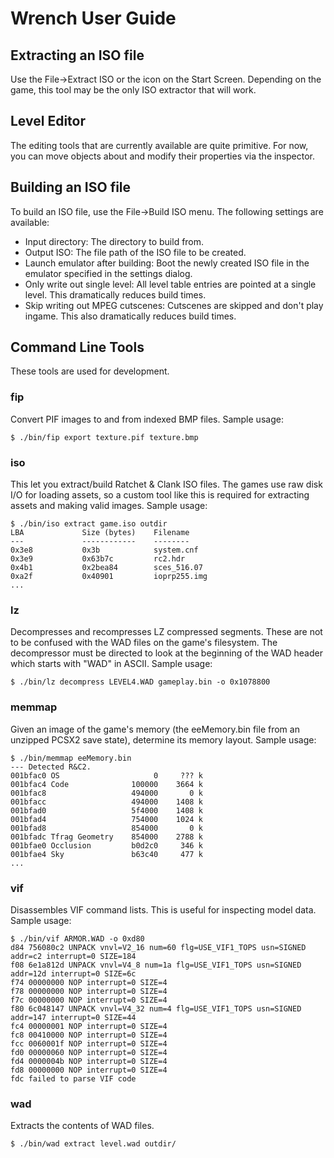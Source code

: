 # Wrench User Guide

## Extracting an ISO file

Use the File->Extract ISO or the icon on the Start Screen. Depending on the game, this tool may be the only ISO extractor that will work.

## Level Editor

The editing tools that are currently available are quite primitive. For now, you can move objects about and modify their properties via the inspector.

## Building an ISO file

To build an ISO file, use the File->Build ISO menu. The following settings are available:

- Input directory: The directory to build from.
- Output ISO: The file path of the ISO file to be created.
- Launch emulator after building: Boot the newly created ISO file in the emulator specified in the settings dialog.
- Only write out single level: All level table entries are pointed at a single level. This dramatically reduces build times.
- Skip writing out MPEG cutscenes: Cutscenes are skipped and don't play ingame. This also dramatically reduces build times.

## Command Line Tools

These tools are used for development.

### fip

Convert PIF images to and from indexed BMP files. Sample usage:

	$ ./bin/fip export texture.pif texture.bmp

### iso

This let you extract/build Ratchet & Clank ISO files. The games use raw disk I/O for loading assets, so a custom tool like this is required for extracting assets and making valid images. Sample usage:

	$ ./bin/iso extract game.iso outdir
	LBA             Size (bytes)    Filename
	---             ------------    --------
	0x3e8           0x3b            system.cnf
	0x3e9           0x63b7c         rc2.hdr
	0x4b1           0x2bea84        sces_516.07
	0xa2f           0x40901         ioprp255.img
	...

### lz

Decompresses and recompresses LZ compressed segments. These are not to be confused with the WAD files on the game's filesystem. The decompressor must be directed to look at the beginning of the WAD header which starts with "WAD" in ASCII. Sample usage:

	$ ./bin/lz decompress LEVEL4.WAD gameplay.bin -o 0x1078800

### memmap

Given an image of the game's memory (the eeMemory.bin file from an unzipped PCSX2 save state), determine its memory layout. Sample usage:

	$ ./bin/memmap eeMemory.bin
	--- Detected R&C2.
	001bfac0 OS                     0     ??? k
	001bfac4 Code              100000    3664 k
	001bfac8                   494000       0 k
	001bfacc                   494000    1408 k
	001bfad0                   5f4000    1408 k
	001bfad4                   754000    1024 k
	001bfad8                   854000       0 k
	001bfadc Tfrag Geometry    854000    2788 k
	001bfae0 Occlusion         b0d2c0     346 k
	001bfae4 Sky               b63c40     477 k
	...

### vif

Disassembles VIF command lists. This is useful for inspecting model data. Sample usage:

	$ ./bin/vif ARMOR.WAD -o 0xd80
	d84 756080c2 UNPACK vnvl=V2_16 num=60 flg=USE_VIF1_TOPS usn=SIGNED addr=c2 interrupt=0 SIZE=184
	f08 6e1a812d UNPACK vnvl=V4_8 num=1a flg=USE_VIF1_TOPS usn=SIGNED addr=12d interrupt=0 SIZE=6c
	f74 00000000 NOP interrupt=0 SIZE=4
	f78 00000000 NOP interrupt=0 SIZE=4
	f7c 00000000 NOP interrupt=0 SIZE=4
	f80 6c048147 UNPACK vnvl=V4_32 num=4 flg=USE_VIF1_TOPS usn=SIGNED addr=147 interrupt=0 SIZE=44
	fc4 00000001 NOP interrupt=0 SIZE=4
	fc8 00410000 NOP interrupt=0 SIZE=4
	fcc 0060001f NOP interrupt=0 SIZE=4
	fd0 00000060 NOP interrupt=0 SIZE=4
	fd4 0000004b NOP interrupt=0 SIZE=4
	fd8 00000000 NOP interrupt=0 SIZE=4
	fdc failed to parse VIF code

### wad

Extracts the contents of WAD files.

	$ ./bin/wad extract level.wad outdir/

